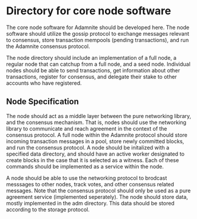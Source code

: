 # Directory for core node software
The core node software for Adamnite should be developed here. The node software should utilize the gossip protocol to exchange messages relevant to consensus, store transaction mempools (pending transactions), and run the Adamnite consensus protocol. 

The node directory should include an implementation of a full node, a regular node that can catchup from a full node, and a seed node. Individual nodes should be able to send transactions, get information about other transactions, register for consensus, and delegate their stake to other accounts who have registered. 



## Node Specification
The node should act as a middle layer between the pure networking library, and the consensus mechanism. That is, nodes should use the networking library to communicate and reach agreement in the context of the consensus protocol. A full node within the Adamnite protocol should store incoming transaction messages in a pool, store newly committed blocks, and run the consensus protocol. A node should be initalized with a specified data directory, and should have an active worker designated to create blocks in the case that it is selected as a witness. Each of these commands should be implemented as a service within the node.

A node should be able to use the networking protocol to brodcast messsages to other nodes, track votes, and other consensus related messages. Note that the consensus protocol should only be used as a pure agreement service (implemented seperately). The node should store data, mostly implemented in the adm directory. This data should be stored according to the storage protocol. 



